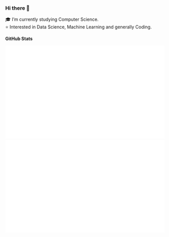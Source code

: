 ### Hi there 👋

🎓 I’m currently studying Computer Science. <br/>
⭐️ Interested in Data Science, Machine Learning and generally Coding.

**GitHub Stats**

![Stats](https://github.com/Gatmatz/GithubStats/blob/master/generated/overview.svg#gh-dark-mode-only)
![Top Langs](https://github.com/Gatmatz/GithubStats/blob/master/generated/languages.svg#gh-dark-mode-only)
